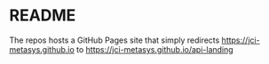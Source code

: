# README

The repos hosts a GitHub Pages site that simply redirects https://jci-metasys.github.io to https://jci-metasys.github.io/api-landing
